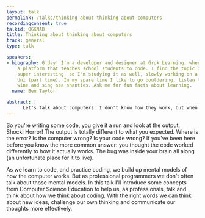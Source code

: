```yaml
---
layout: talk
permalink: /talks/thinking-about-thinking-about-computers
recordingconsent: true
talkid: QGKNAB
title: Thinking about thinking about computers
track: general
type: talk

speakers:
- biography: G'day! I'm a developer and designer at Grok Learning, where I help make
    a platform that teaches school students to code. I find the topic of learning
    super interesting, so I'm studying it as well, slowly working on a PhD at Sydney
    Uni (part time). In my spare time I like to go bouldering, listen to EDM, drink
    wine and sing sea shanties. Ask me for fun facts about learning.
  name: Ben Taylor

abstract: | 
      Let's talk about computers: I don't know how they work, but when I'm writing code I *can* imagine what it will do. I can think through, at length, what will happen at each step. So what's the deal with that? I reckon it's time to think about thinking about computers.
---
```


So you're writing some code, you give it a run and look at the output. Shock! Horror! The output is totally different to what you expected. Where is the error? Is the computer wrong? Is your code wrong? If you've been here before you know the more common answer: you thought the code worked differently to how it actually works. The bug was inside your brain all along (an unfortunate place for it to live).

As we learn to code, and practice coding, we build up mental models of how the computer works. But as professional programmers we don't often talk about those mental models. In this talk I'll introduce some concepts from Computer Science Education to help us, as professionals, talk and think about how we think about coding. With the right words we can think about new ideas, challenge our own thinking and communicate our thoughts more effectively.
